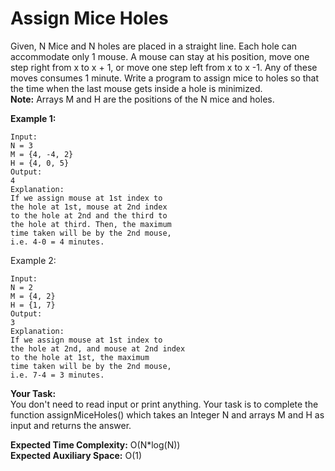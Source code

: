 # Assign Mice Holes

Given, N Mice and N holes are placed in a straight line. Each hole can accommodate only 1 mouse. A mouse can stay at his position, move one step right from x to x + 1, or move one step left from x to x -1. Any of these moves consumes 1 minute. Write a program to assign mice to holes so that the time when the last mouse gets inside a hole is minimized.<br>
**Note:** Arrays M and H are the positions of the N mice and holes.


**Example 1:**
```
Input:
N = 3
M = {4, -4, 2}
H = {4, 0, 5}
Output:
4
Explanation:
If we assign mouse at 1st index to
the hole at 1st, mouse at 2nd index
to the hole at 2nd and the third to
the hole at third. Then, the maximum
time taken will be by the 2nd mouse,
i.e. 4-0 = 4 minutes.
```
Example 2:
```
Input:
N = 2
M = {4, 2}
H = {1, 7}
Output:
3
Explanation:
If we assign mouse at 1st index to
the hole at 2nd, and mouse at 2nd index
to the hole at 1st, the maximum
time taken will be by the 2nd mouse,
i.e. 7-4 = 3 minutes.
```
 

**Your Task:**<br>
You don't need to read input or print anything. Your task is to complete the function assignMiceHoles() which takes an Integer N  and arrays M and H as input and returns the answer.

 

**Expected Time Complexity:** O(N*log(N))<br>
**Expected Auxiliary Space:** O(1)
